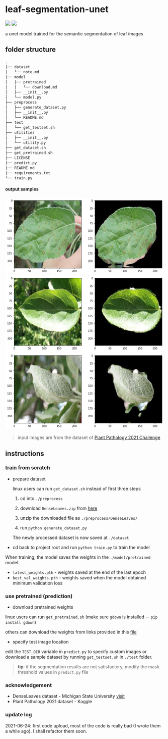 # leaf-segmentation-unet
<p>
    <img src="https://img.shields.io/github/stars/gvil-research/leaf-segmentation-unet?style=flat-square"/>
    <img src="https://img.shields.io/github/last-commit/gvil-research/leaf-segmentation-unet?style=flat-square"/>
</p>

a unet model trained for the semantic segmentation of leaf images

## folder structure

```
.
├── dataset
│   └── note.md
├── model
│   ├── pretrained
│   │   └── download.md
│   ├── __init__.py
│   └── model.py
├── preprocess
│   ├── generate_dataset.py
│   ├── __init__.py
│   └── README.md
├── test
│   └── get_testset.sh
├── utilities
│   ├── __init__.py
│   └── utility.py
├── get_dataset.sh
├── get_pretrained.sh
├── LICENSE
├── predict.py
├── README.md
├── requirements.txt
└── train.py
```
#### output samples
![1](static/1.png)
![2](static/2.png)
![3](static/3.png)
> input images are from the dataset of [Plant Pathology 2021 Challenge](https://www.kaggle.com/c/plant-pathology-2021-fgvc8)

## instructions

### train from scratch

* prepare dataset

    linux users can run `get_dataset.sh` instead of first three steps
    1. cd into `./preprocess`
    1. download `DenseLeaves.zip` from [here](https://www.egr.msu.edu/denseleaves/Data/DenseLeaves.zip)
    1. unzip the downloaded file as `./preprocess/DenseLeaves/`

    1. run `python generate_dataset.py`

    The newly processed dataset is now saved at `./dataset`

* cd back to project root and run `python train.py` to train the model

When training, the model saves the weights in the `./model/pretrained` model.
* `latest_weights.pth` - weights saved at the end of the last epoch
* `best_val_weights.pth` - weights saved when the model obtained minimum validation loss

### use pretrained (prediction)

* download pretrained weights

linux users can run `get_pretrained.sh` (make sure `gdown` is installed -- `pip install gdown`)

others can download the weights from links provided in this [file](./model/pretrained/download.md)

* specify test image location

edit the `TEST_DIR` variable in `predict.py` to specify custom images or download a sample dataset by running `get_testset.sh` in `./test` folder.

> **tip**: if the segmentation results are not satisfactory, modify the mask threshold values in `predict.py` file
### acknowledgement

* DenseLeaves dataset - Michigan State University [visit](https://www.egr.msu.edu/denseleaves/)
* Plant Pathology 2021 dataset - Kaggle

### update log
2021-06-24: first code upload, most of the code is really bad (I wrote them a while ago). I shall refactor them soon.
